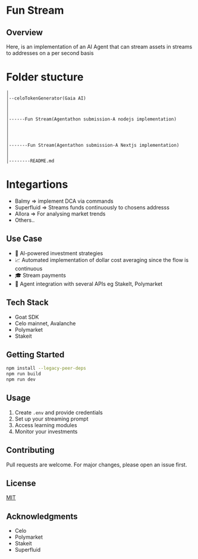 # Fun Stream
## Overview
Here, is an implementation of an AI Agent that can stream assets in streams to addresses on a per second basis

# Folder stucture
```
│
│--celoTokenGenerator(Gaia AI)
│
│
│
│------Fun Stream(Agentathon submission-A nodejs implementation)
│
│
│
│
│-------Fun Stream(Agentathon submission-A Nextjs implementation)
│
│
│--------README.md
```
# Integartions
- Balmy => implement DCA via commands
- Superfluid => Streams funds continuously to chosens addresss
- Allora => For analysing market trends
- Others..

## Use Case
- 🤖 AI-powered investment strategies
- 📈 Automated implementation of dollar cost averaging since the flow is continuous
- 🎓 Stream payments
- 🔄 Agent integration with several APIs eg  StakeIt, Polymarket


## Tech Stack
- Goat SDK
- Celo mainnet, Avalanche
- Polymarket
- Stakeit


## Getting Started
```bash
npm install --legacy-peer-deps
npm run build
npm run dev
```

## Usage
1. Create `.env` and provide credentials
2. Set up your streaming prompt
3. Access learning modules
4. Monitor your investments

## Contributing
Pull requests are welcome. For major changes, please open an issue first.

## License
[MIT](https://choosealicense.com/licenses/mit/)

## Acknowledgments
- Celo
- Polymarket
- Stakeit
- Superfluid
